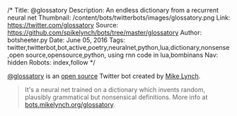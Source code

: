 /*
Title: @glossatory
Description: An endless dictionary from a recurrent neural net
Thumbnail: /content/bots/twitterbots/images/glossatory.png
Link: https://twitter.com/glossatory
Source: https://github.com/spikelynch/bots/tree/master/glossatory
Author: botsheeter.py
Date: June 05, 2016
Tags: twitter,twitterbot,bot,active,poetry,neuralnet,python,lua,dictionary,nonsense,open source,opensource,python, using rnn code in lua,bombinans
Nav: hidden
Robots: index,follow
*/

[@glossatory](https://twitter.com/glossatory) is an [open source](https://github.com/spikelynch/bots/tree/master/glossatory) Twitter bot created by [Mike Lynch](https://twitter.com/bombinans). 

> It's a neural net trained on a dictionary which invents random, plausibly grammatical but nonsensical definitions. More info at [bots.mikelynch.org/glossatory](http://bots.mikelynch.org/glossatory/).
